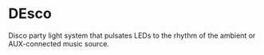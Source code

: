 # DEsco
Disco party light system that pulsates LEDs to the rhythm of the ambient or AUX-connected music source.
